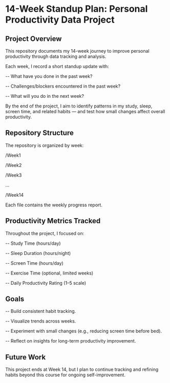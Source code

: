 # 14-Week Standup Plan: Personal Productivity Data Project

## Project Overview

This repository documents my 14-week journey to improve personal productivity through data tracking and analysis.

Each week, I record a short standup update with:

-- What have you done in the past week?

-- Challenges/blockers encountered in the past week?

-- What will you do in the next week?

By the end of the project, I aim to identify patterns in my study, sleep, screen time, and related habits — and test how small changes affect overall productivity.

## Repository Structure

The repository is organized by week:

/Week1

/Week2

/Week3

...

/Week14

Each file contains the weekly progress report.

## Productivity Metrics Tracked

Throughout the project, I focused on:

-- Study Time (hours/day)

-- Sleep Duration (hours/night)

-- Screen Time (hours/day)

-- Exercise Time (optional, limited weeks)

-- Daily Productivity Rating (1–5 scale)

## Goals

-- Build consistent habit tracking.

-- Visualize trends across weeks.

-- Experiment with small changes (e.g., reducing screen time before bed).

-- Reflect on insights for long-term productivity improvement.

## Future Work

This project ends at Week 14, but I plan to continue tracking and refining habits beyond this course for ongoing self-improvement.

